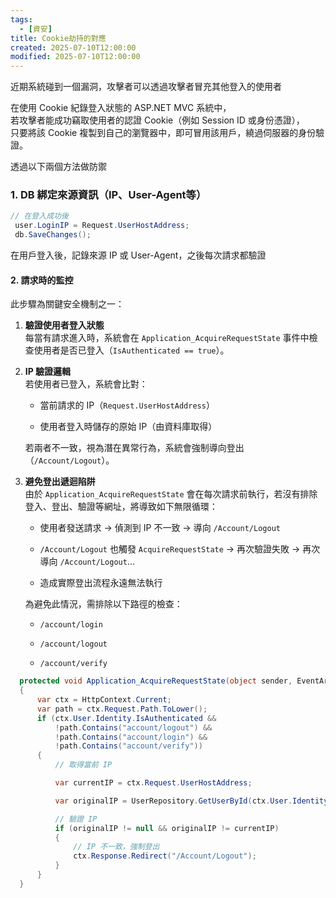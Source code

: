 ```yaml
---
tags:
  - [資安]
title: Cookie劫持的對應
created: 2025-07-10T12:00:00
modified: 2025-07-10T12:00:00
---
```


近期系統碰到一個漏洞，攻擊者可以透過攻擊者冒充其他登入的使用者

在使用 Cookie 紀錄登入狀態的 ASP.NET MVC 系統中，  
若攻擊者能成功竊取使用者的認證 Cookie（例如 Session ID 或身份憑證），  
只要將該 Cookie 複製到自己的瀏覽器中，即可冒用該用戶，繞過伺服器的身份驗證。

透過以下兩個方法做防禦

### 1. **DB 綁定來源資訊（IP、User-Agent等）**

```csharp
// 在登入成功後
 user.LoginIP = Request.UserHostAddress;
 db.SaveChanges();

```

在用戶登入後，記錄來源 IP 或 User-Agent，之後每次請求都驗證

#### 2. **請求時的監控**

此步驟為關鍵安全機制之一：

1. **驗證使用者登入狀態**  
    每當有請求進入時，系統會在 `Application_AcquireRequestState` 事件中檢查使用者是否已登入（`IsAuthenticated == true`）。
    
2. **IP 驗證邏輯**  
    若使用者已登入，系統會比對：
    
    - 當前請求的 IP（`Request.UserHostAddress`）
        
    - 使用者登入時儲存的原始 IP（由資料庫取得）
        
    
    若兩者不一致，視為潛在異常行為，系統會強制導向登出（`/Account/Logout`）。
    
3. **避免登出遞迴陷阱**  
    由於 `Application_AcquireRequestState` 會在每次請求前執行，若沒有排除登入、登出、驗證等網址，將導致如下無限循環：
    
    - 使用者發送請求 → 偵測到 IP 不一致 → 導向 `/Account/Logout`
        
    - `/Account/Logout` 也觸發 `AcquireRequestState` → 再次驗證失敗 → 再次導向 `/Account/Logout`...
        
    - 造成實際登出流程永遠無法執行
        
    
    為避免此情況，需排除以下路徑的檢查：
    
    - `/account/login`
        
    - `/account/logout`
        
    - `/account/verify`

```csharp
  protected void Application_AcquireRequestState(object sender, EventArgs e)
  {
      var ctx = HttpContext.Current;
      var path = ctx.Request.Path.ToLower();
      if (ctx.User.Identity.IsAuthenticated && 
          !path.Contains("account/logout") && 
          !path.Contains("account/login") &&  
          !path.Contains("account/verify"))
      {
          // 取得當前 IP

          var currentIP = ctx.Request.UserHostAddress;

          var originalIP = UserRepository.GetUserById(ctx.User.Identity.Name);

          // 驗證 IP
          if (originalIP != null && originalIP != currentIP)
          {
              // IP 不一致，強制登出
              ctx.Response.Redirect("/Account/Logout");
          }
      }
  }
```